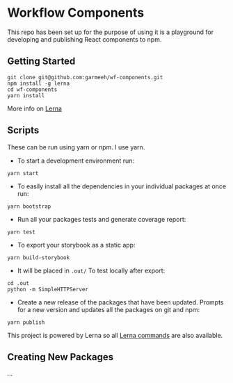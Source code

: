 # Workflow Components

This repo has been set up for the purpose of using it is a playground for developing and publishing React components to npm.

## Getting Started
```
git clone git@github.com:garmeeh/wf-components.git
npm install -g lerna
cd wf-components
yarn install
```

More info on [Lerna](https://lernajs.io/)

## Scripts
These can be run using yarn or npm. I use yarn.

- To start a development environment run:
```
yarn start
```

- To easily install all the dependencies in your individual packages at once run:
```
yarn bootstrap
```

- Run all your packages tests and generate coverage report:
```
yarn test
```

- To export your storybook as a static app:
```
yarn build-storybook
```

- It will be placed in `.out/` To test locally after export:
```
cd .out
python -m SimpleHTTPServer
```

- Create a new release of the packages that have been updated. Prompts for a new version and updates all the packages on git and npm:
```
yarn publish
```


This project is powered by Lerna so all [Lerna commands](https://lernajs.io/) are also available.

## Creating New Packages
...
